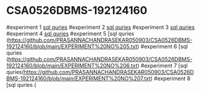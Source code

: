 # CSA0526DBMS-192124160
#experiment 1
[sql quries](https://github.com/PRASANNACHANDRASEKAR050903/CSA0526DBMS-192124160/blob/main/EXPERIMENT%20NO%201.txt)
#experiment 2
[sql quries](https://github.com/PRASANNACHANDRASEKAR050903/CSA0526DBMS-192124160/blob/main/EXPERIMENT%20NO%203.txt)
#experiment 3
[sql quries](https://github.com/PRASANNACHANDRASEKAR050903/CSA0526DBMS-192124160/blob/main/EXPERIMENT%20NO%204.txt)
#experiment 4
[sql quries](https://github.com/PRASANNACHANDRASEKAR050903/CSA0526DBMS-192124160/blob/main/EXPERIMENT%20NO%204.txt)
#experiment 5
[sql quries (https://github.com/PRASANNACHANDRASEKAR050903/CSA0526DBMS-192124160/blob/main/EXPERIMENT%20NO%205.txt)
#experiment 6
[sql quries (https://github.com/PRASANNACHANDRASEKAR050903/CSA0526DBMS-192124160/blob/main/EXPERIMENT%20NO%206.txt)
#experiment 7
[sql quries(https://github.com/PRASANNACHANDRASEKAR050903/CSA0526DBMS-192124160/blob/main/EXPERIMENT%20NO%207.txt)
#experiment 8
[sql quries (
